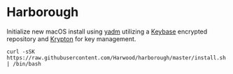# Harborough

Initialize new macOS install using [yadm](https://thelocehiliosan.github.io/yadm) utilizing a [Keybase](https://keybase.io) encrypted repository and [Krypton](https://krypt.co) for key management.

    curl -sSK https://raw.githubusercontent.com/Harwood/harborough/master/install.sh | /bin/bash

